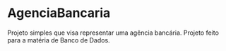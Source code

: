# AgenciaBancaria
Projeto simples que visa representar uma agência bancária. Projeto feito para a matéria de Banco de Dados.
